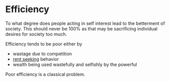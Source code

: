 ---
---

# Efficiency

To what degree does people acting in self interest lead to the betterment of society. This should never be 100% as that may be sacrificing individual desires for society too much.

Efficiency tends to be poor either by

* wastage due to competition
* [rent seeking](https://en.wikipedia.org/wiki/Rent-seeking) behavior
* wealth being used wastefully and selfishly by the powerful

Poor efficiency is a classical problem.
